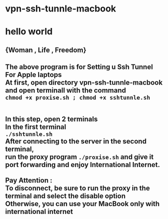 # vpn-ssh-tunnle-macbook
<div>
<h1>hello world</h1>
<h2>{Woman , Life , Freedom}<h2>
<p>
The above program is for Setting u Ssh Tunnel For Apple laptops <br>
At first, open directory vpn-ssh-tunnle-macbook and open terminall with the command <br>
<code>chmod +x proxise.sh ; chmod +x sshtunnle.sh</code> <br>
<br>

In this step, open 2 terminals <br>
In the first terminal <br>
<code>./sshtunnle.sh</code> <br>
After connecting to the server in the second terminal, <br>
run the proxy program <code>./proxise.sh</code> and give it port forwarding and enjoy International Internet. <br>
<br>
Pay Attention : <br>
To disconnect, be sure to run the proxy in the terminal and select the disable option <br>
Otherwise, you can use your MacBook only with international internet <br>
</p>
</div>

